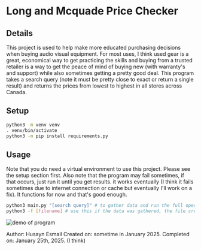 # Long and Mcquade Price Checker


## Details

This project is used to help make more educated purchasing decisions when buying audio visual equipment. For most uses, I think used gear is a great, economical way to get practicing the skills and buying from a trusted retailer is a way to get the peace of mind of buying new (with warranty's and support) while also sometimes getting a pretty good deal. This program takes a search query (note it must be pretty close to exact or return a single result) and returns the prices from lowest to highest in all stores across Canada.


## Setup

```bash
python3 -m venv venv
. venv/bin/activate
python3 -m pip install requirements.py
```


## Usage
Note that you do need a virtual environment to use this project. Please see the setup section first.
Also note that the program may fail sometimes, if that occurs, just run it until you get results. it works eventually (I think it fails sometimes due to internet connection or cache but eventually I'll work on a fix). It functions for now and that's good enough.

``` bash
python3 main.py "[search query]" # to gather data and run the full operations
python3 -f [filename] # use this if the data was gathered, the file created, but output didn't show properly or to check previous runs -- just summarizes the data basically

``` 

![demo of program]('demo.gif')

Author: Husayn Esmail
Created on: sometime in January 2025.
Completed on: January 25th, 2025. (I think)
